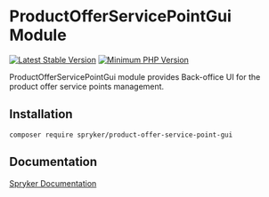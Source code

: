 # ProductOfferServicePointGui Module
[![Latest Stable Version](https://poser.pugx.org/spryker/product-offer-service-point-gui/v/stable.svg)](https://packagist.org/packages/spryker/product-offer-service-point-gui)
[![Minimum PHP Version](https://img.shields.io/badge/php-%3E%3D%208.2-8892BF.svg)](https://php.net/)

ProductOfferServicePointGui module provides Back-office UI for the product offer service points management.

## Installation

```
composer require spryker/product-offer-service-point-gui
```

## Documentation

[Spryker Documentation](https://docs.spryker.com)
